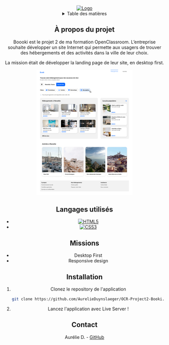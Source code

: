 <a name="readme-top"></a>
<!-- PROJECT LOGO -->
<br />
<div align="center">
  <a href="https://github.com/AurelieDuynslaeger/OCR-Project2-Booki">
    <img src="./images/logo/Booki.png" alt="Logo" width="300">
  </a>

<!-- TABLE OF CONTENTS -->
<details>
  <summary>Table des matières</summary>
  <ol>
    <li><a href="#a-propos-du-projet">À propos du projet</a></li>
    <li><a href="#langagesutilises">langages Utilisés</a></li>
    <li><a href="#missions">Missions</a></li>
    <li><a href="#installation">Installation</a></li>
    <li><a href="#contact">Contact</a></li>
  </ol>
</details>

<!-- ABOUT THE PROJECT -->
## À propos du projet

Boooki est le projet 2 de ma formation OpenClassroom.
L’entreprise souhaite développer un site Internet qui permette aux usagers de trouver des hébergements et des activités dans la ville de leur choix.

La mission était de développer la landing page de leur site, en desktop first.


<img src="./Desktop.png" alt="Logo" width="300">

## Langages utilisés

* [![HTML5][html.com]][html-url]
* [![CSS3][css.com]][css-url]


## Missions

* Desktop First
* Responsive design


## Installation

1. Clonez le repository de l'application
   ```sh
   git clone https://github.com/AurelieDuynslaeger/OCR-Project2-Booki.git
   ```

2. Lancez l'application avec Live Server !
  

## Contact

Aurélie D. - [GitHub](https://github.com/AurelieDuynslaeger/)



<!-- MARKDOWN LINKS & IMAGES -->

[html.com]: https://img.shields.io/badge/-HTML-f06529?style=flat&logo=html5&logoColor=fff
[html-url]: https://html.com/
[css.com]: https://img.shields.io/badge/-CSS-264de4?style=flat&logo=css3&logoColor=fff
[css-url]: https://www.w3.org/Style/CSS/

